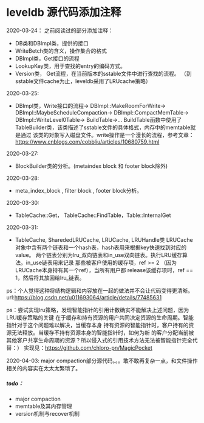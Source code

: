 # leveldb 源代码添加注释

2020-03-24：
之前阅读过的部分添加注释：

* DB类和DBImpl类，提供的接口
* WriteBetch类的含义，操作集合的格式
* DBImpl类，Get接口的流程
* LookupKey类，用于查找的entry的编码方式。
* Version类， Get流程，在当前版本的sstable文件中进行查找的流程。
（到sstable文件cache为止，leveldb采用了LRUcache策略）

2020-03-25:
* DBImpl类，Write接口的流程->
    DBImpl::MakeRoomForWrite->
        DBImpl::MaybeScheduleCompaction->
            DBImpl::CompactMemTable->
                DBImpl::WriteLevel0Table->
                    BuildTable->...
BuildTable函数中使用了TableBuilder类，该类描述了sstable文件的具体格式，内存中的memtable就是通过
该类的对象写入磁盘文件。write操作是一个漫长的流程，参考文章：https://www.cnblogs.com/cobbliu/articles/10680759.html

2020-03-27:
* BlockBuilder类的分析。(metaindex block 和 footer block除外)

2020-03-28:
* meta_index_block , filter block , footer block分析。

2020-03-30:
* TableCache::Get， TableCache::FindTable，Table::InternalGet

2020-03-31:
* TableCache, SharededLRUCache, LRUCache, LRUHandle类
LRUCache对象中含有两个链表和一个hash表，hash表用来根据key快速找到对应的value。
两个链表分别为lru_双向链表和in_use双向链表。执行LRU缓存算法。in_use链表用来记录
那些被客户使用的缓存项，ref >= 2 （因为LRUCache本身持有其一个ref），当所有用户都
release该缓存项时，ref == 1，然后将其放回给lru_链表。

ps：个人觉得这种将结构逻辑和内容放在一起的做法并不会让代码变得更清晰。
url:https://blog.csdn.net/u011693064/article/details/77485631

ps：尝试实现lru策略，发现智能指针的引用计数确实不能解决上述问题，因为LRU缓存策略的关键
在于缓存和持有资源的用户共同决定资源的生命周期。智能指针对于这个问题难以解决，当缓存本身
持有资源的智能指针时，客户持有的资源无法释放。当缓存不持有资源本身的智能指针时，如何为新
的客户分配当前被其他客户共享生命周期的资源？所以侵入式的引用技术方法无法被智能指针完全代替：）
实现见：https://github.com/chloro-pn/MagicPocket

2020-04-03:
major compaction部分源代码。。。敢不敢再复杂一点，和文件操作相关的内容实在太太太繁琐了。

##### todo：
* major compaction
* memtable及其内存管理
* version机制与recover机制
